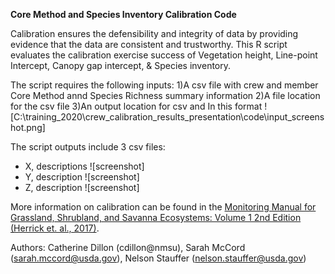 **Core Method and Species Inventory Calibration Code**

Calibration ensures the defensibility and integrity of data by providing evidence that the data are consistent and trustworthy. This R script evaluates the calibration exercise success of Vegetation height, Line-point Intercept, Canopy gap intercept, & Species inventory. 

The script requires the following inputs:
1)A csv file with crew and member Core Method annd Species Richness summary information
2)A file location for the csv file
3)An output location for csv and 
 In this format ![C:\training_2020\crew_calibration_results_presentation\code\input_screenshot.png]
 
The script outputs include 3 csv files:
- X, descriptions
![screenshot]
- Y, description
![screenshot]
- Z, description
![screenshot]


More information on calibration can be found in the [Monitoring Manual for Grassland, Shrubland, and Savanna Ecosystems: Volume 1 2nd Edition (Herrick et. al., 2017)](https://www.landscapetoolbox.org/manuals/monitoring-manual/). 

Authors: Catherine Dillon (cdillon@nmsu), Sarah McCord (sarah.mccord@usda.gov), Nelson Stauffer (nelson.stauffer@usda.gov)

